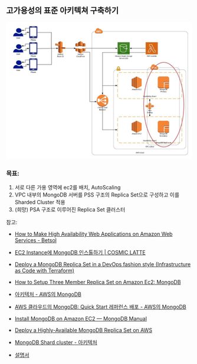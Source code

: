 ## 고가용성의 표준 아키텍쳐 구축하기

<img src="./구현 희망 가상 아키텍쳐.jpeg">

### 목표:

1. 서로 다른 가용 영역에 ec2를 배치, AutoScaling
2. VPC 내부의 MongoDB 서버를 PSS 구조의 Replica Set으로 구성하고 이를 Sharded Cluster 적용
3. (희망) PSA 구조로 이루어진 Replica Set 클러스터

참고:

- [How to Make High Availability Web Applications on Amazon Web Services - Betsol](https://betsol.com/2018/01/how-to-make-high-availability-web-applications-on-amazon-web-services/)

- [EC2 Instance에 MongoDB 인스톨하기 | COSMIC LATTE](http://cmlatte.com/cmlatte/blog/2014/12/28/ec2-instance%EC%97%90-mongodb-%EC%9D%B8%EC%8A%A4%ED%86%A8%ED%95%98%EA%B8%B0/)
- [Deploy a MongoDB Replica Set in a DevOps fashion style (Infrastructure as Code with Terraform)](https://medium.com/@cramirez92/deploy-a-mongodb-replica-set-in-a-devops-fashion-style-infrastructre-as-code-f631d7a0ad80)
- [How to Setup Three Member Replica Set on Amazon Ec2: MongoDB](https://medium.com/@greeshu.renu/how-to-setup-three-member-replica-set-on-amazon-ec2-mongodb-60f0aaddcf32)
- [아키텍처 - AWS의 MongoDB](https://docs.aws.amazon.com/ko_kr/quickstart/latest/mongodb/architecture.html)
- [AWS 클라우드의 MongoDB: Quick Start 레퍼런스 배포 - AWS의 MongoDB](https://docs.aws.amazon.com/ko_kr/quickstart/latest/mongodb/welcome.html)
- [Install MongoDB on Amazon EC2 — MongoDB Manual](https://mongodb-documentation.readthedocs.io/en/latest/ecosystem/tutorial/install-mongodb-on-amazon-ec2.html)
- [Deploy a Highly-Available MongoDB Replica Set on AWS](https://eladnava.com/deploy-a-highly-available-mongodb-replica-set-on-aws/)
- [MongoDB Shard cluster - 아키텍처](https://sarc.io/index.php/nosql/1639-mongodb-shard-cluster)
- [설명서](https://docs.ncloud.com/ko/database/database-10-3.html)
